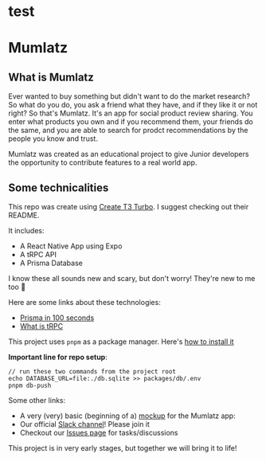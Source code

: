 # test
# Mumlatz 

## What is Mumlatz

Ever wanted to buy something but didn't want to do the market research? So what do you do, you ask a friend what they have, and if they like it or not right?
So that's Mumlatz. It's an app for social product review sharing. You enter what products you own and if you recommend them, your friends do the same, and you are able to search for prodct recommendations by the people you know and trust. 

Mumlatz was created as an educational project to give Junior developers the opportunity to contribute features to a real world app.

## Some technicalities

This repo was create using [Create T3 Turbo](https://github.com/t3-oss/create-t3-turbo). I suggest checking out their README.

It includes:  
* A React Native App using Expo
* A tRPC API
* A Prisma Database 

I know these all sounds new and scary, but don't worry! They're new to me too 🙂

Here are some links about these technologies:
* [Prisma in 100 seconds](https://www.youtube.com/watch?v=rLRIB6AF2Dg&ab_channel=Fireship)
* [What is tRPC](https://www.youtube.com/watch?v=f9KPBIIKCHY&ab_channel=Evoqys)

This project uses `pnpm` as a package manager. Here's [how to install it](https://pnpm.io/installation)

**Important line for repo setup**:
```
// run these two commands from the project root
echo DATABASE_URL=file:./db.sqlite >> packages/db/.env
pnpm db-push
```

Some other links:
* A very (very) basic (beginning of a) [mockup](https://excalidraw.com/#json=ABcN26iP3FddKw3UQZ1Hj,O9w8LK8kxAFyY-jZ1oqzHg) for the Mumlatz app:
* Our official [Slack channel](https://join.slack.com/t/slack-bkn2400/shared_invite/zt-1inod2x2e-UZRs7189ueYnwHWwDFwATg)! Please join it
* Checkout our [Issues page](https://github.com/mumlatz/mumlatz/issues/1) for tasks/discussions

This project is in very early stages, but together we will bring it to life!
